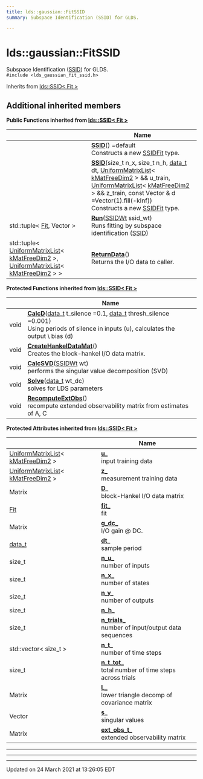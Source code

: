 ```yaml
---
title: lds::gaussian::FitSSID
summary: Subspace Identification (SSID) for GLDS. 

---
```


# lds::gaussian::FitSSID



Subspace Identification ([SSID](/lds-ctrl-est/docs/api/classes/classlds_1_1_s_s_i_d/)) for GLDS. 
<br /> `#include <lds_gaussian_fit_ssid.h>`

Inherits from [lds::SSID< Fit >](/lds-ctrl-est/docs/api/classes/classlds_1_1_s_s_i_d/)

## Additional inherited members

**Public Functions inherited from [lds::SSID< Fit >](/lds-ctrl-est/docs/api/classes/classlds_1_1_s_s_i_d/)**

|                | Name           |
| -------------- | -------------- |
| | **[SSID](/lds-ctrl-est/docs/api/classes/classlds_1_1_s_s_i_d/#function-ssid)**() =default<br>Constructs a new [SSID](/lds-ctrl-est/docs/api/classes/classlds_1_1_s_s_i_d/)[Fit](/lds-ctrl-est/docs/api/classes/classlds_1_1_fit/) type.  |
| | **[SSID](/lds-ctrl-est/docs/api/classes/classlds_1_1_s_s_i_d/#function-ssid)**(size_t n_x, size_t n_h, [data_t](/lds-ctrl-est/docs/api/namespaces/namespacelds/#using-data_t) dt, [UniformMatrixList](/lds-ctrl-est/docs/api/classes/classlds_1_1_uniform_matrix_list/)< [kMatFreeDim2](/lds-ctrl-est/docs/api/namespaces/namespacelds/#enumvalue-kmatfreedim2) > && u_train, [UniformMatrixList](/lds-ctrl-est/docs/api/classes/classlds_1_1_uniform_matrix_list/)< [kMatFreeDim2](/lds-ctrl-est/docs/api/namespaces/namespacelds/#enumvalue-kmatfreedim2) > && z_train, const Vector & d =Vector(1).fill(-kInf))<br>Constructs a new [SSID](/lds-ctrl-est/docs/api/classes/classlds_1_1_s_s_i_d/)[Fit](/lds-ctrl-est/docs/api/classes/classlds_1_1_fit/) type.  |
| std::tuple< [Fit](/lds-ctrl-est/docs/api/classes/classlds_1_1_fit/), Vector > | **[Run](/lds-ctrl-est/docs/api/classes/classlds_1_1_s_s_i_d/#function-run)**([SSIDWt](/lds-ctrl-est/docs/api/namespaces/namespacelds/#enum-ssidwt) ssid_wt)<br>Runs fitting by subspace identification ([SSID](/lds-ctrl-est/docs/api/classes/classlds_1_1_s_s_i_d/))  |
| std::tuple< [UniformMatrixList](/lds-ctrl-est/docs/api/classes/classlds_1_1_uniform_matrix_list/)< [kMatFreeDim2](/lds-ctrl-est/docs/api/namespaces/namespacelds/#enumvalue-kmatfreedim2) >, [UniformMatrixList](/lds-ctrl-est/docs/api/classes/classlds_1_1_uniform_matrix_list/)< [kMatFreeDim2](/lds-ctrl-est/docs/api/namespaces/namespacelds/#enumvalue-kmatfreedim2) > > | **[ReturnData](/lds-ctrl-est/docs/api/classes/classlds_1_1_s_s_i_d/#function-returndata)**()<br>Returns the I/O data to caller.  |

**Protected Functions inherited from [lds::SSID< Fit >](/lds-ctrl-est/docs/api/classes/classlds_1_1_s_s_i_d/)**

|                | Name           |
| -------------- | -------------- |
| void | **[CalcD](/lds-ctrl-est/docs/api/classes/classlds_1_1_s_s_i_d/#function-calcd)**([data_t](/lds-ctrl-est/docs/api/namespaces/namespacelds/#using-data_t) t_silence =0.1, [data_t](/lds-ctrl-est/docs/api/namespaces/namespacelds/#using-data_t) thresh_silence =0.001)<br>Using periods of silence in inputs (u), calculates the output \ bias (d)  |
| void | **[CreateHankelDataMat](/lds-ctrl-est/docs/api/classes/classlds_1_1_s_s_i_d/#function-createhankeldatamat)**()<br>Creates the block-hankel I/O data matrix.  |
| void | **[CalcSVD](/lds-ctrl-est/docs/api/classes/classlds_1_1_s_s_i_d/#function-calcsvd)**([SSIDWt](/lds-ctrl-est/docs/api/namespaces/namespacelds/#enum-ssidwt) wt)<br>performs the singular value decomposition (SVD)  |
| void | **[Solve](/lds-ctrl-est/docs/api/classes/classlds_1_1_s_s_i_d/#function-solve)**([data_t](/lds-ctrl-est/docs/api/namespaces/namespacelds/#using-data_t) wt_dc)<br>solves for LDS parameters  |
| void | **[RecomputeExtObs](/lds-ctrl-est/docs/api/classes/classlds_1_1_s_s_i_d/#function-recomputeextobs)**()<br>recompute extended observability matrix from estimates of A, C  |

**Protected Attributes inherited from [lds::SSID< Fit >](/lds-ctrl-est/docs/api/classes/classlds_1_1_s_s_i_d/)**

|                | Name           |
| -------------- | -------------- |
| [UniformMatrixList](/lds-ctrl-est/docs/api/classes/classlds_1_1_uniform_matrix_list/)< [kMatFreeDim2](/lds-ctrl-est/docs/api/namespaces/namespacelds/#enumvalue-kmatfreedim2) > | **[u_](/lds-ctrl-est/docs/api/classes/classlds_1_1_s_s_i_d/#variable-u_)** <br>input training data  |
| [UniformMatrixList](/lds-ctrl-est/docs/api/classes/classlds_1_1_uniform_matrix_list/)< [kMatFreeDim2](/lds-ctrl-est/docs/api/namespaces/namespacelds/#enumvalue-kmatfreedim2) > | **[z_](/lds-ctrl-est/docs/api/classes/classlds_1_1_s_s_i_d/#variable-z_)** <br>measurement training data  |
| Matrix | **[D_](/lds-ctrl-est/docs/api/classes/classlds_1_1_s_s_i_d/#variable-d_)** <br>block-Hankel I/O data matrix  |
| [Fit](/lds-ctrl-est/docs/api/classes/classlds_1_1_fit/) | **[fit_](/lds-ctrl-est/docs/api/classes/classlds_1_1_s_s_i_d/#variable-fit_)** <br>fit  |
| Matrix | **[g_dc_](/lds-ctrl-est/docs/api/classes/classlds_1_1_s_s_i_d/#variable-g_dc_)** <br>I/O gain @ DC.  |
| [data_t](/lds-ctrl-est/docs/api/namespaces/namespacelds/#using-data_t) | **[dt_](/lds-ctrl-est/docs/api/classes/classlds_1_1_s_s_i_d/#variable-dt_)** <br>sample period  |
| size_t | **[n_u_](/lds-ctrl-est/docs/api/classes/classlds_1_1_s_s_i_d/#variable-n_u_)** <br>number of inputs  |
| size_t | **[n_x_](/lds-ctrl-est/docs/api/classes/classlds_1_1_s_s_i_d/#variable-n_x_)** <br>number of states  |
| size_t | **[n_y_](/lds-ctrl-est/docs/api/classes/classlds_1_1_s_s_i_d/#variable-n_y_)** <br>number of outputs  |
| size_t | **[n_h_](/lds-ctrl-est/docs/api/classes/classlds_1_1_s_s_i_d/#variable-n_h_)**  |
| size_t | **[n_trials_](/lds-ctrl-est/docs/api/classes/classlds_1_1_s_s_i_d/#variable-n_trials_)** <br>number of input/output data sequences  |
| std::vector< size_t > | **[n_t_](/lds-ctrl-est/docs/api/classes/classlds_1_1_s_s_i_d/#variable-n_t_)** <br>number of time steps  |
| size_t | **[n_t_tot_](/lds-ctrl-est/docs/api/classes/classlds_1_1_s_s_i_d/#variable-n_t_tot_)** <br>total number of time steps across trials  |
| Matrix | **[L_](/lds-ctrl-est/docs/api/classes/classlds_1_1_s_s_i_d/#variable-l_)** <br>lower triangle decomp of covariance matrix  |
| Vector | **[s_](/lds-ctrl-est/docs/api/classes/classlds_1_1_s_s_i_d/#variable-s_)** <br>singular values  |
| Matrix | **[ext_obs_t_](/lds-ctrl-est/docs/api/classes/classlds_1_1_s_s_i_d/#variable-ext_obs_t_)** <br>extended observability matrix  |


---
---
-------------------------------

Updated on 24 March 2021 at 13:26:05 EDT
